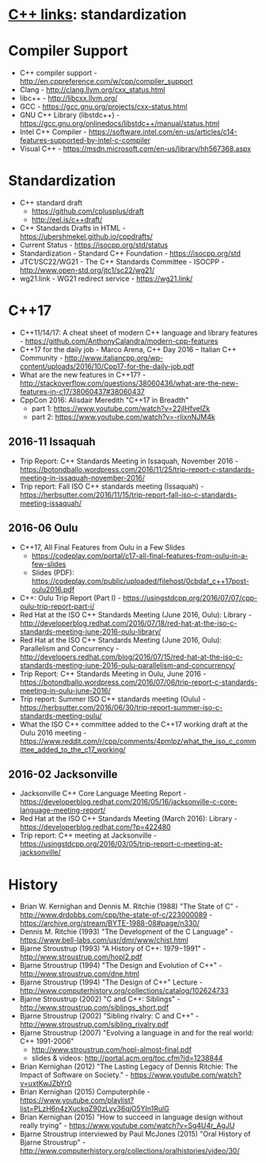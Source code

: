 # [C++ links](README.md): standardization

# Compiler Support

* C++ compiler support - http://en.cppreference.com/w/cpp/compiler_support
* Clang - http://clang.llvm.org/cxx_status.html
* libc++ - http://libcxx.llvm.org/
* GCC - https://gcc.gnu.org/projects/cxx-status.html
* GNU C++ Library (libstdc++) - https://gcc.gnu.org/onlinedocs/libstdc++/manual/status.html
* Intel C++ Compiler - https://software.intel.com/en-us/articles/c14-features-supported-by-intel-c-compiler
* Visual C++ - https://msdn.microsoft.com/en-us/library/hh567368.aspx

# Standardization

* C++ standard draft
  - https://github.com/cplusplus/draft  
  - http://eel.is/c++draft/
* C++ Standards Drafts in HTML - https://ubershmekel.github.io/cppdrafts/
* Current Status - https://isocpp.org/std/status
* Standardization - Standard C++ Foundation - https://isocpp.org/std
* JTC1/SC22/WG21 - The C++ Standards Committee - ISOCPP - http://www.open-std.org/jtc1/sc22/wg21/
* wg21.link - WG21 redirect service - https://wg21.link/

# C++17

* C++11/14/17: A cheat sheet of modern C++ language and library features - https://github.com/AnthonyCalandra/modern-cpp-features
* C++17 for the daily job - Marco Arena, C++ Day 2016 – Italian C++ Community - http://www.italiancpp.org/wp-content/uploads/2016/10/Cpp17-for-the-daily-job.pdf
* What are the new features in C++17? - http://stackoverflow.com/questions/38060436/what-are-the-new-features-in-c17/38060437#38060437
* CppCon 2016: Alisdair Meredith "C++17 in Breadth"
  - part 1: https://www.youtube.com/watch?v=22jIHfvelZk
  - part 2: https://www.youtube.com/watch?v=-rIixnNJM4k

## 2016-11 Issaquah

* Trip Report: C++ Standards Meeting in Issaquah, November 2016 - https://botondballo.wordpress.com/2016/11/25/trip-report-c-standards-meeting-in-issaquah-november-2016/
* Trip report: Fall ISO C++ standards meeting (Issaquah) - https://herbsutter.com/2016/11/15/trip-report-fall-iso-c-standards-meeting-issaquah/

## 2016-06 Oulu 

* C++17, All Final Features from Oulu in a Few Slides
  - https://codeplay.com/portal/c17-all-final-features-from-oulu-in-a-few-slides
  - Slides (PDF): https://codeplay.com/public/uploaded/filehost/0cbdaf_c++17post-oulu2016.pdf
* C++: Oulu Trip Report (Part I) - https://usingstdcpp.org/2016/07/07/cpp-oulu-trip-report-part-i/
* Red Hat at the ISO C++ Standards Meeting (June 2016, Oulu): Library - http://developerblog.redhat.com/2016/07/18/red-hat-at-the-iso-c-standards-meeting-june-2016-oulu-library/
* Red Hat at the ISO C++ Standards Meeting (June 2016, Oulu): Parallelism and Concurrency - http://developers.redhat.com/blog/2016/07/15/red-hat-at-the-iso-c-standards-meeting-june-2016-oulu-parallelism-and-concurrency/
* Trip Report: C++ Standards Meeting in Oulu, June 2016 - https://botondballo.wordpress.com/2016/07/06/trip-report-c-standards-meeting-in-oulu-june-2016/
* Trip report: Summer ISO C++ standards meeting (Oulu) - https://herbsutter.com/2016/06/30/trip-report-summer-iso-c-standards-meeting-oulu/
* What the ISO C++ committee added to the C++17 working draft at the Oulu 2016 meeting - https://www.reddit.com/r/cpp/comments/4pmlpz/what_the_iso_c_committee_added_to_the_c17_working/

## 2016-02 Jacksonville

* Jacksonville C++ Core Language Meeting Report - https://developerblog.redhat.com/2016/05/16/jacksonville-c-core-language-meeting-report/
* Red Hat at the ISO C++ Standards Meeting (March 2016): Library - https://developerblog.redhat.com/?p=422480
* Trip report: C++ meeting at Jacksonville - https://usingstdcpp.org/2016/03/05/trip-report-c-meeting-at-jacksonville/

# History

* Brian W. Kernighan and Dennis M. Ritchie (1988) "The State of C" - http://www.drdobbs.com/cpp/the-state-of-c/223000089 - https://archive.org/stream/BYTE-1988-08#page/n330/
* Dennis M. Ritchie (1993) "The Development of the C Language" - https://www.bell-labs.com/usr/dmr/www/chist.html
* Bjarne Stroustrup (1993) "A History of C++: 1979−1991" - http://www.stroustrup.com/hopl2.pdf
* Bjarne Stroustrup (1994) "The Design and Evolution of C++" - http://www.stroustrup.com/dne.html
* Bjarne Stroustrup (1994) "The Design of C++" Lecture - http://www.computerhistory.org/collections/catalog/102624733
* Bjarne Stroustrup (2002) "C and C++: Siblings" - http://www.stroustrup.com/siblings_short.pdf
* Bjarne Stroustrup (2002) "Sibling rivalry: C and C++" - http://www.stroustrup.com/sibling_rivalry.pdf
* Bjarne Stroustrup (2007) "Evolving a language in and for the real world: C++ 1991-2006"
  - http://www.stroustrup.com/hopl-almost-final.pdf
  - slides & videos: http://portal.acm.org/toc.cfm?id=1238844
* Brian Kernighan (2012) "The Lasting Legacy of Dennis Ritchie: The Impact of Software on Society." - https://www.youtube.com/watch?v=uxtKwJZbYr0
* Brian Kernighan (2015) Computerphile - https://www.youtube.com/playlist?list=PLzH6n4zXuckqZ90zLyy36qjO5YIn1RulG
* Brian Kernighan (2015) "How to succeed in language design without really trying" - https://www.youtube.com/watch?v=Sg4U4r_AgJU
* Bjarne Stroustrup interviewed by Paul McJones (2015) "Oral History of Bjarne Stroustrup" - http://www.computerhistory.org/collections/oralhistories/video/30/
